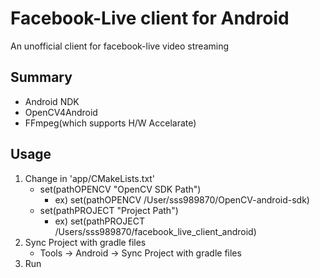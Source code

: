  # Facebook-Live client for Android

 An unofficial client for facebook-live video streaming
 
 ## Summary
 
 * Android NDK
 * OpenCV4Android
 * FFmpeg(which supports H/W Accelarate)
 
 ## Usage
 
 1. Change in 'app/CMakeLists.txt' 
    - set(pathOPENCV "OpenCV SDK Path")   
       - ex) set(pathOPENCV /User/sss989870/OpenCV-android-sdk)
    - set(pathPROJECT "Project Path")     
       - ex) set(pathPROJECT /Users/sss989870/facebook_live_client_android)
 1. Sync Project with gradle files        
    - Tools -> Android -> Sync Project with gradle files
 1. Run
